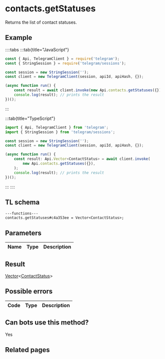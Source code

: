 # contacts.getStatuses

Returns the list of contact statuses.

## Example

::::tabs
:::tab{title="JavaScript"}

```js
const { Api, TelegramClient } = require('telegram');
const { StringSession } = require('telegram/sessions');

const session = new StringSession('');
const client = new TelegramClient(session, apiId, apiHash, {});

(async function run() {
    const result = await client.invoke(new Api.contacts.getStatuses({}));
    console.log(result); // prints the result
})();
```

:::

:::tab{title="TypeScript"}

```ts
import { Api, TelegramClient } from 'telegram';
import { StringSession } from 'telegram/sessions';

const session = new StringSession('');
const client = new TelegramClient(session, apiId, apiHash, {});

(async function run() {
    const result: Api.Vector<ContactStatus> = await client.invoke(
        new Api.contacts.getStatuses({}),
    );
    console.log(result); // prints the result
})();
```

:::
::::

## TL schema

```
---functions---
contacts.getStatuses#c4a353ee = Vector<ContactStatus>;
```

## Parameters

| Name | Type | Description |
| :--: | ---- | ----------- |

## Result

[Vector](https://core.telegram.org/type/Vector%20t)<[ContactStatus](https://core.telegram.org/type/ContactStatus)>

## Possible errors

| Code | Type | Description |
| :--: | ---- | ----------- |

## Can bots use this method?

Yes

## Related pages
